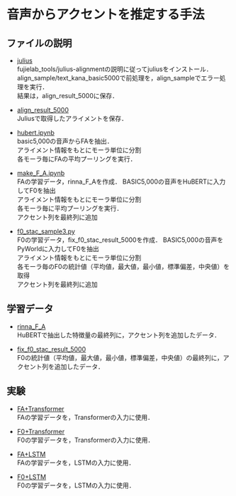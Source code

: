 # 音声からアクセントを推定する手法
## ファイルの説明
* [julius](https://github.com/fujielab/fujielab_tools/tree/main/julius-alignment)<br>
fujielab_tools/julius-alignmentの説明に従ってjuliusをインストール．<br>
align_sample/text_kana_basic5000で前処理を，align_sampleでエラー処理を実行．<br>
結果は，align_result_5000に保存．<br>

* [align_result_5000](./align_result_5000)<br>
Juliusで取得したアライメントを保存．<br>

* [hubert.ipynb](./hubert.ipynb)<br>
basic5,000の音声からFAを抽出．<br>
アライメント情報をもとにモーラ単位に分割<br>
各モーラ毎にFAの平均プーリングを実行．

* [make_F_A.ipynb](./make_F_A.ipynb)<br>
FAの学習データ，rinna_F_Aを作成．
BASIC5,000の音声をHuBERTに入力してF0を抽出<br>
アライメント情報をもとにモーラ単位に分割<br>
各モーラ毎に平均プーリングを実行．<br>
アクセント列を最終列に追加<br>

* [f0_stac_sample3.py](./f0_stac_sample3.py)<br>
F0の学習データ，fix_f0_stac_result_5000を作成．
BASIC5,000の音声をPyWorldに入力してF0を抽出<br>
アライメント情報をもとにモーラ単位に分割<br>
各モーラ毎のF0の統計値（平均値，最大値，最小値，標準偏差，中央値）を取得<br>
アクセント列を最終列に追加<br>

## 学習データ
* [rinna_F_A](./rinna_F_A)<br>
HuBERTで抽出した特徴量の最終列に，アクセント列を追加したデータ．<br>

* [fix_f0_stac_result_5000](./fix_f0_stac_result_5000)<br>
F0の統計値（平均値，最大値，最小値，標準偏差，中央値）の最終列に，アクセント列を追加したデータ．<br>

## 実験
* [FA+Transformer](./re5_TransF_FA.ipynb)<br>
FAの学習データを，Transformerの入力に使用．<br>

* [F0+Transformer](./re5_TransF_F0.ipynb)<br>
F0の学習データを，Transformerの入力に使用．<br>

* [FA+LSTM](./re5_LSTM_FA.ipynb)<br>
FAの学習データを，LSTMの入力に使用．<br>

* [F0+LSTM](./re5_LSTM_F0.ipynb)<br>
F0の学習データを，LSTMの入力に使用．<br>
